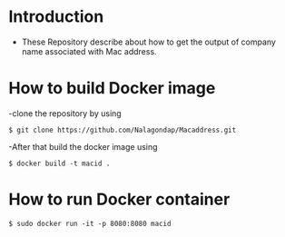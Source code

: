 # Introduction
  - These Repository describe about how to get the output of company name associated with Mac address.
# How to build Docker image
  -clone the repository by using 
   ```
   $ git clone https://github.com/Nalagondap/Macaddress.git
 ```
 -After that build the docker image using
 ```
 $ docker build -t macid .
 ```
 # How to run Docker container
 ```
 $ sudo docker run -it -p 8080:8080 macid
 ```
 
 
